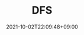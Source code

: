 ---
title: "DFS"
date: 2021-10-02T22:09:48+09:00
draft: true
tags: ["알고리즘"]
series: [""]
description: 그래프 탐색
---